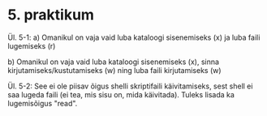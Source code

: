 # 5. praktikum
Ül. 5-1: a) Omanikul on vaja vaid luba kataloogi sisenemiseks (x) ja luba faili lugemiseks (r)

b) Omanikul on vaja vaid luba kataloogi sisenemiseks (x), sinna kirjutamiseks/kustutamiseks (w) ning luba faili kirjutamiseks (w)

Ül. 5-2: See ei ole piisav õigus shelli skriptifaili käivitamiseks, sest shell ei saa lugeda faili (ei tea, mis sisu on, mida käivitada). Tuleks lisada ka lugemisõigus "read".
